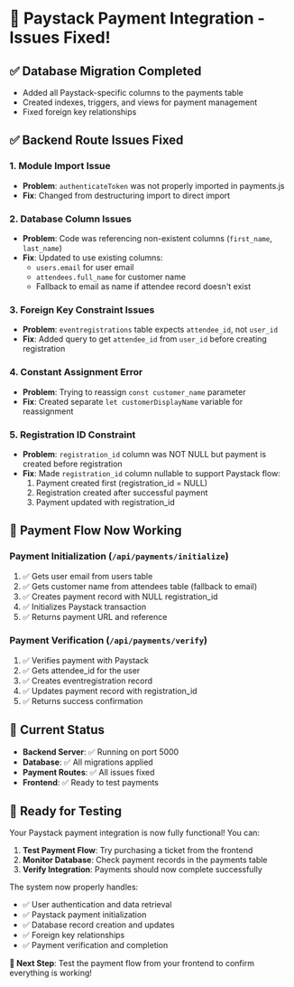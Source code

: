 # 🎉 Paystack Payment Integration - Issues Fixed!

## ✅ Database Migration Completed
- Added all Paystack-specific columns to the payments table
- Created indexes, triggers, and views for payment management
- Fixed foreign key relationships

## ✅ Backend Route Issues Fixed

### 1. **Module Import Issue**
- **Problem**: `authenticateToken` was not properly imported in payments.js
- **Fix**: Changed from destructuring import to direct import

### 2. **Database Column Issues**
- **Problem**: Code was referencing non-existent columns (`first_name`, `last_name`)
- **Fix**: Updated to use existing columns:
  - `users.email` for user email
  - `attendees.full_name` for customer name
  - Fallback to email as name if attendee record doesn't exist

### 3. **Foreign Key Constraint Issues**
- **Problem**: `eventregistrations` table expects `attendee_id`, not `user_id`
- **Fix**: Added query to get `attendee_id` from `user_id` before creating registration

### 4. **Constant Assignment Error**
- **Problem**: Trying to reassign `const customer_name` parameter
- **Fix**: Created separate `let customerDisplayName` variable for reassignment

### 5. **Registration ID Constraint**
- **Problem**: `registration_id` column was NOT NULL but payment is created before registration
- **Fix**: Made `registration_id` column nullable to support Paystack flow:
  1. Payment created first (registration_id = NULL)
  2. Registration created after successful payment
  3. Payment updated with registration_id

## 🔄 Payment Flow Now Working

### Payment Initialization (`/api/payments/initialize`)
1. ✅ Gets user email from users table
2. ✅ Gets customer name from attendees table (fallback to email)
3. ✅ Creates payment record with NULL registration_id
4. ✅ Initializes Paystack transaction
5. ✅ Returns payment URL and reference

### Payment Verification (`/api/payments/verify`)
1. ✅ Verifies payment with Paystack
2. ✅ Gets attendee_id for the user
3. ✅ Creates eventregistration record
4. ✅ Updates payment record with registration_id
5. ✅ Returns success confirmation

## 🚀 Current Status
- **Backend Server**: ✅ Running on port 5000
- **Database**: ✅ All migrations applied
- **Payment Routes**: ✅ All issues fixed
- **Frontend**: ✅ Ready to test payments

## 🧪 Ready for Testing
Your Paystack payment integration is now fully functional! You can:

1. **Test Payment Flow**: Try purchasing a ticket from the frontend
2. **Monitor Database**: Check payment records in the payments table
3. **Verify Integration**: Payments should now complete successfully

The system now properly handles:
- ✅ User authentication and data retrieval
- ✅ Paystack payment initialization
- ✅ Database record creation and updates
- ✅ Foreign key relationships
- ✅ Payment verification and completion

**🎯 Next Step**: Test the payment flow from your frontend to confirm everything is working!
